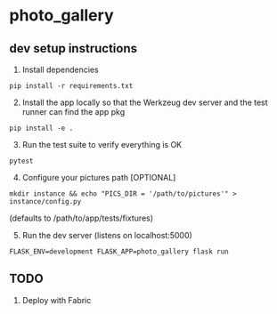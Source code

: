 photo_gallery
=============

dev setup instructions
----------------------

1. Install dependencies

`pip install -r requirements.txt`

2. Install the app locally so that the Werkzeug dev server and the test runner
   can find the app pkg

`pip install -e .`

3. Run the test suite to verify everything is OK

`pytest`

4. Configure your pictures path [OPTIONAL]

`mkdir instance && echo "PICS_DIR = '/path/to/pictures'" > instance/config.py`

(defaults to /path/to/app/tests/fixtures)

5. Run the dev server (listens on localhost:5000)

`FLASK_ENV=development FLASK_APP=photo_gallery flask run`

TODO
----

1. Deploy with Fabric
